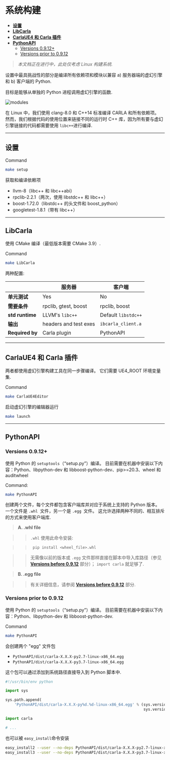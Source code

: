 # 系统构建

* [__设置__](#_1)  
* [__LibCarla__](#libcarla)  
* [__CarlaUE4 和 Carla 插件__](#carlaue4-carla)  
* [__PythonAPI__](#pythonapi)
    - [Versions 0.9.12+](#versions-0912)
    - [Versions prior to 0.9.12](#versions-prior-to-0912)

> _本文档正在进行中，此处仅考虑 Linux 构建系统._

设置中最具挑战性的部分是编译所有依赖项和模块以兼容 a) 服务器端的虚幻引擎和 b) 客户端的 Python.

目标是能够从单独的 Python 进程调用虚幻引擎的函数.

![modules](img/build_modules.jpg)

在 Linux 中，我们使用 clang-8.0 和 C++14 标准编译 CARLA 和所有依赖项。 然而，我们根据代码的使用位置来链接不同的运行时 C++ 库，因为所有要与虚幻引擎链接的代码都需要使用 `libc++`进行编译.

---
## 设置

Command

```sh
make setup
```

获取和编译依赖项

  * llvm-8（libc++ 和 libc++abi）  
  * rpclib-2.2.1（两次，使用 libstdc++ 和 libc++）  
  * boost-1.72.0（libstdc++ 的头文件和 boost\_python）  
  * googletest-1.8.1（带有 libc++）

---
## LibCarla


使用 CMake 编译（最低版本需要 CMake 3.9）.

Command

```sh
make LibCarla
```

两种配置:


|  | 服务器 | 客户端 |
| ---------- | ---------- | ---------- |
| **单元测试**        | Yes                   | No                    |
| **需要条件**      | rpclib, gtest, boost  | rpclib, boost         |
| **std runtime**       | LLVM's `libc++`       | Default `libstdc++`   |
| **输出**            | headers and test exes | `ibcarla_client.a`    |
| **Required by**       | Carla plugin          | PythonAPI             |



---
## CarlaUE4 和 Carla 插件

两者都使用虚幻引擎构建工具在同一步骤编译。 它们需要 UE4\_ROOT 环境变量集.

Command

```sh
make CarlaUE4Editor
```

启动虚幻引擎的编辑器运行

```sh
make launch
```

---
## PythonAPI
### Versions 0.9.12+

使用 Python 的 `setuptools`（“setup.py”）编译。 目前需要在机器中安装以下内容：Python、libpython-dev 和 libboost-python-dev、pip>=20.3、wheel 和 auditwheel

Command:

```sh
make PythonAPI
```

创建两个文件，每个文件都包含客户端库并对应于系统上支持的 Python 版本。 一个文件是 `.whl `文件，另一个是 `.egg `文件。 这允许选择两种不同的、相互排斥的方式来使用客户端库. 

>__A. .whl file__

>>`.whl` 使用此命令安装:

>>      pip install <wheel_file>.whl

>>无需像以前的版本或 `.egg` 文件那样直接在脚本中导入库路径（参见 [__Versions before 0.9.12__](#versions-prior-to-0912) 部分）； `import carla` 就足够了.

>__B. .egg file__

>>有关详细信息，请参阅 [__Versions before 0.9.12__](#versions-prior-to-0912) 部分.


### Versions prior to 0.9.12

使用 Python 的 `setuptools`（“setup.py”）编译。 目前需要在机器中安装以下内容：Python、libpython-dev 和 libboost-python-dev.

Command

```sh
make PythonAPI
```

会创建两个 "egg" 文件包

  * `PythonAPI/dist/carla-X.X.X-py2.7-linux-x86_64.egg`
  * `PythonAPI/dist/carla-X.X.X-py3.7-linux-x86_64.egg`

这个包可以通过添加到系统路径直接导入到 Python 脚本中.

```python
#!/usr/bin/env python

import sys

sys.path.append(
    'PythonAPI/dist/carla-X.X.X-py%d.%d-linux-x86_64.egg' % (sys.version_info.major,
                                                             sys.version_info.minor))

import carla

# ...
```

也可以被 `easy_install`命令安装

```sh
easy_install2 --user --no-deps PythonAPI/dist/carla-X.X.X-py2.7-linux-x86_64.egg
easy_install3 --user --no-deps PythonAPI/dist/carla-X.X.X-py3.7-linux-x86_64.egg
```
